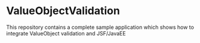 ValueObjectValidation
=====================

This repository contains a complete sample application which shows how to integrate ValueObject validation and JSF/JavaEE 
